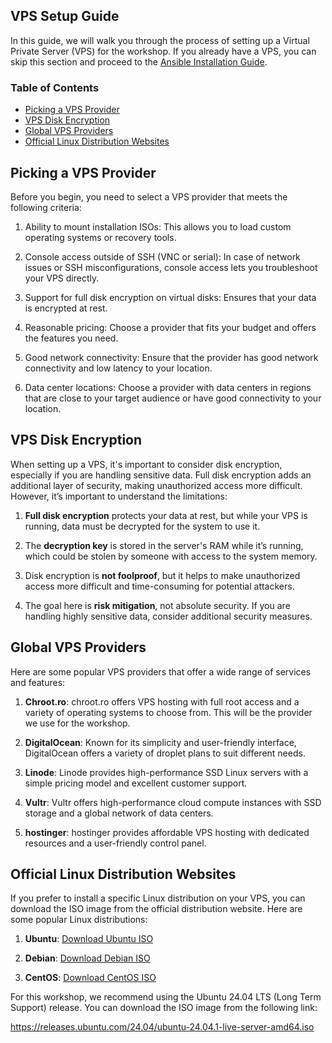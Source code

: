 ## VPS Setup Guide

In this guide, we will walk you through the process of setting up a Virtual Private Server (VPS) for the workshop. If you already have a VPS, you can skip this section and proceed to the [Ansible Installation Guide](./ansible-installation.md).

### Table of Contents
* [Picking a VPS Provider](#picking-a-vps-provider)
* [VPS Disk Encryption](#vps-disk-encryption)
* [Global VPS Providers](#global-vps-providers)
* [Official Linux Distribution Websites](#official-linux-distribution-websites)

## Picking a VPS Provider

Before you begin, you need to select a VPS provider that meets the following criteria:

1. Ability to mount installation ISOs: This allows you to load custom operating systems or recovery tools.

2. Console access outside of SSH (VNC or serial): In case of network issues or SSH misconfigurations, console access lets you troubleshoot your VPS directly.

3. Support for full disk encryption on virtual disks: Ensures that your data is encrypted at rest.

4. Reasonable pricing: Choose a provider that fits your budget and offers the features you need.

5. Good network connectivity: Ensure that the provider has good network connectivity and low latency to your location.

6. Data center locations: Choose a provider with data centers in regions that are close to your target audience or have good connectivity to your location.


## VPS Disk Encryption

When setting up a VPS, it's important to consider disk encryption, especially if you are handling sensitive data. Full disk encryption adds an additional layer of security, making unauthorized access more difficult. However, it’s important to understand the limitations:

1. **Full disk encryption** protects your data at rest, but while your VPS is running, data must be decrypted for the system to use it.

2. The **decryption key** is stored in the server's RAM while it’s running, which could be stolen by someone with access to the system memory.

3. Disk encryption is **not foolproof**, but it helps to make unauthorized access more difficult and time-consuming for potential attackers.

4. The goal here is **risk mitigation**, not absolute security. If you are handling highly sensitive data, consider additional security measures.


## Global VPS Providers

Here are some popular VPS providers that offer a wide range of services and features:

1. **Chroot.ro**: chroot.ro offers VPS hosting with full root access and a variety of operating systems to choose from. This will be the provider we use for the workshop.

2. **DigitalOcean**: Known for its simplicity and user-friendly interface, DigitalOcean offers a variety of droplet plans to suit different needs.

3. **Linode**: Linode provides high-performance SSD Linux servers with a simple pricing model and excellent customer support.

4. **Vultr**: Vultr offers high-performance cloud compute instances with SSD storage and a global network of data centers.

5. **hostinger**: hostinger provides affordable VPS hosting with dedicated resources and a user-friendly control panel.


## Official Linux Distribution Websites

If you prefer to install a specific Linux distribution on your VPS, you can download the ISO image from the official distribution website. Here are some popular Linux distributions:

1. **Ubuntu**: [Download Ubuntu ISO](https://releases.ubuntu.com/)

2. **Debian**: [Download Debian ISO](https://www.debian.org/distrib/)

3. **CentOS**: [Download CentOS ISO](https://www.centos.org/download/)

For this workshop, we recommend using the Ubuntu 24.04 LTS (Long Term Support) release. You can download the ISO image from the following link:

https://releases.ubuntu.com/24.04/ubuntu-24.04.1-live-server-amd64.iso

